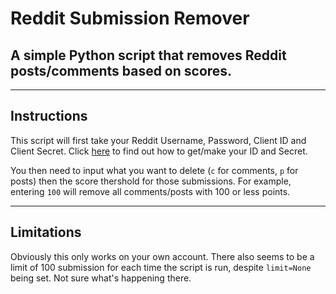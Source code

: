 # Reddit Submission Remover
## A simple Python script that removes Reddit posts/comments based on scores.

---

## Instructions
This script will first take your Reddit Username, Password, Client ID and Client Secret. Click [here](www.f3ef.com) to find out how to get/make your ID and Secret.

You then need to input what you want to delete (`c` for comments, `p` for posts) then the score thershold for those submissions. For example, entering `100` will remove all comments/posts with 100 or less points.

---

## Limitations
Obviously this only works on your own account. There also seems to be a limit of 100 submission for each time the script is run, despite `limit=None` being set. Not sure what's happening there.
